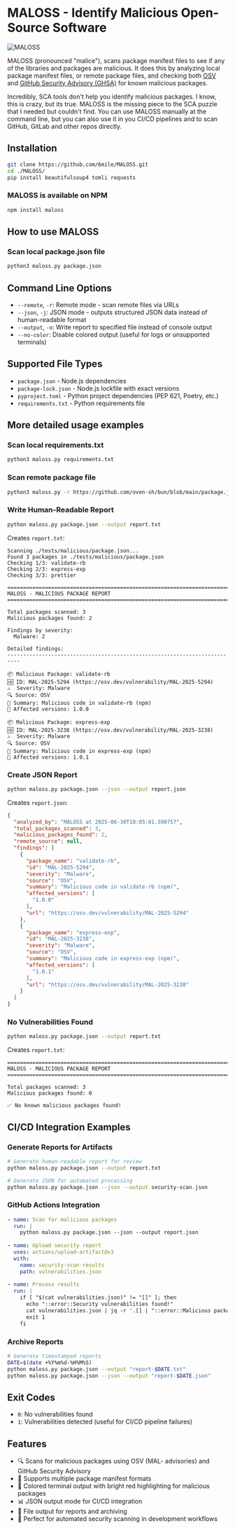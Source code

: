 # MALOSS - Identify Malicious Open-Source Software

![MALOSS](images/MALOSS-square-image-smaller.jpeg)

MALOSS (pronounced "malice"), scans package manifest files to see if any of the libraries and packages are malicious. It does this by analyzing local package manifest files, or remote package files, and checking both [OSV](https://osv.dev) and [GitHub Security Advisory (GHSA)](https://github.com/advisories) for known malicious packages.  

Incredibly, SCA tools don't help you identify malicious packages.  I know, this is crazy, but its true.  MALOSS is the missing piece to the SCA puzzle that I needed but couldn't find.  You can use MALOSS manually at the command line, but you can also use it in you CI/CD pipelines and to scan GitHub, GitLab and other repos directly.

## Installation

```bash
git clone https://github.com/6mile/MALOSS.git
cd ./MALOSS/
pip install beautifulsoup4 tomli requests
```

### MALOSS is available on NPM

```bash
npm install maloss
```

## How to use MALOSS

### Scan local package.json file
 
```bash
python3 maloss.py package.json
```

## Command Line Options

- `--remote`, `-r`: Remote mode - scan remote files via URLs
- `--json`, `-j`: JSON mode - outputs structured JSON data instead of human-readable format
- `--output`, `-o`: Write report to specified file instead of console output
- `--no-color`: Disable colored output (useful for logs or unsupported terminals)

## Supported File Types

- `package.json` - Node.js dependencies
- `package-lock.json` - Node.js lockfile with exact versions
- `pyproject.toml` - Python project dependencies (PEP 621, Poetry, etc.)
- `requirements.txt` - Python requirements file

## More detailed usage examples

### Scan local requirements.txt

```bash
python3 maloss.py requirements.txt
```

### Scan remote package file

```bash
python3 maloss.py -r https://github.com/oven-sh/bun/blob/main/package.json
```

### Write Human-Readable Report

```bash
python maloss.py package.json --output report.txt
```

Creates `report.txt`:
```
Scanning ./tests/malicious/package.json...
Found 3 packages in ./tests/malicious/package.json
Checking 1/3: validate-rb
Checking 2/3: express-exp
Checking 3/3: prettier

==========================================================================
MALOSS - MALICIOUS PACKAGE REPORT
==========================================================================

Total packages scanned: 3
Malicious packages found: 2

Findings by severity:
  Malware: 2

Detailed findings:
--------------------------------------------------------------------------

📦 Malicious Package: validate-rb
🆔 ID: MAL-2025-5294 (https://osv.dev/vulnerability/MAL-2025-5294)
⚠️  Severity: Malware
🔍 Source: OSV
📝 Summary: Malicious code in validate-rb (npm)
🎯 Affected versions: 1.0.0

📦 Malicious Package: express-exp
🆔 ID: MAL-2025-3238 (https://osv.dev/vulnerability/MAL-2025-3238)
⚠️  Severity: Malware
🔍 Source: OSV
📝 Summary: Malicious code in express-exp (npm)
🎯 Affected versions: 1.0.1
```

### Create JSON Report

```bash
python maloss.py package.json --json --output report.json
```

Creates `report.json`:
```json
{
  "analyzed_by": "MALOSS at 2025-06-30T10:05:01.590757",
  "total_packages_scanned": 3,
  "malicious_packages_found": 2,
  "remote_source": null,
  "findings": [
    {
      "package_name": "validate-rb",
      "id": "MAL-2025-5294",
      "severity": "Malware",
      "source": "OSV",
      "summary": "Malicious code in validate-rb (npm)",
      "affected_versions": [
        "1.0.0"
      ],
      "url": "https://osv.dev/vulnerability/MAL-2025-5294"
    },
    {
      "package_name": "express-exp",
      "id": "MAL-2025-3238",
      "severity": "Malware",
      "source": "OSV",
      "summary": "Malicious code in express-exp (npm)",
      "affected_versions": [
        "1.0.1"
      ],
      "url": "https://osv.dev/vulnerability/MAL-2025-3238"
    }
  ]
}
```

### No Vulnerabilities Found

```bash
python maloss.py package.json --output report.txt
```

Creates `report.txt`:
```
==========================================================================
MALOSS - MALICIOUS PACKAGE REPORT
==========================================================================

Total packages scanned: 3
Malicious packages found: 0

✅ No known malicious packages found!
```

## CI/CD Integration Examples

### Generate Reports for Artifacts

```bash
# Generate human-readable report for review
python maloss.py package.json --output report.txt

# Generate JSON for automated processing
python maloss.py package.json --json --output security-scan.json
```

### GitHub Actions Integration

```yaml
- name: Scan for malicious packages
  run: |
    python maloss.py package.json --json --output report.json
    
- name: Upload security report
  uses: actions/upload-artifact@v3
  with:
    name: security-scan-results
    path: vulnerabilities.json
    
- name: Process results
  run: |
    if [ "$(cat vulnerabilities.json)" != "[]" ]; then
      echo "::error::Security vulnerabilities found!"
      cat vulnerabilities.json | jq -r '.[] | "::error::Malicious package: \(.package_name) - \(.summary)"'
      exit 1
    fi
```

### Archive Reports

```bash
# Generate timestamped reports
DATE=$(date +%Y%m%d-%H%M%S)
python maloss.py package.json --output "report-$DATE.txt"
python maloss.py package.json --json --output "report-$DATE.json"
```

## Exit Codes

- `0`: No vulnerabilities found
- `1`: Vulnerabilities detected (useful for CI/CD pipeline failures)

## Features

- 🔍 Scans for malicious packages using OSV (MAL- advisories) and GitHub Security Advisory
- 📄 Supports multiple package manifest formats
- 🎨 Colored terminal output with bright red highlighting for malicious packages
- 📊 JSON output mode for CI/CD integration
- 💾 File output for reports and archiving
- 🚀 Perfect for automated security scanning in development workflows
